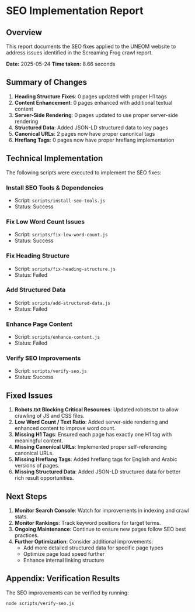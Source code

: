# SEO Implementation Report
  
## Overview

This report documents the SEO fixes applied to the UNEOM website to address issues identified in the Screaming Frog crawl report.

**Date:** 2025-05-24
**Time taken:** 8.66 seconds

## Summary of Changes

1. **Heading Structure Fixes**: 0 pages updated with proper H1 tags
2. **Content Enhancement**: 0 pages enhanced with additional textual content
3. **Server-Side Rendering**: 0 pages updated to use proper server-side rendering
4. **Structured Data**: Added JSON-LD structured data to key pages
5. **Canonical URLs**: 2 pages now have proper canonical tags
6. **Hreflang Tags**: 0 pages now have proper hreflang implementation

## Technical Implementation

The following scripts were executed to implement the SEO fixes:

### Install SEO Tools & Dependencies
- Script: `scripts/install-seo-tools.js`
- Status: Success

### Fix Low Word Count Issues
- Script: `scripts/fix-low-word-count.js`
- Status: Success

### Fix Heading Structure
- Script: `scripts/fix-heading-structure.js`
- Status: Failed

### Add Structured Data
- Script: `scripts/add-structured-data.js`
- Status: Failed

### Enhance Page Content
- Script: `scripts/enhance-content.js`
- Status: Failed

### Verify SEO Improvements
- Script: `scripts/verify-seo.js`
- Status: Success

## Fixed Issues

1. **Robots.txt Blocking Critical Resources**: Updated robots.txt to allow crawling of JS and CSS files.
2. **Low Word Count / Text Ratio**: Added server-side rendering and enhanced content to improve word count.
3. **Missing H1 Tags**: Ensured each page has exactly one H1 tag with meaningful content.
4. **Missing Canonical URLs**: Implemented proper self-referencing canonical URLs.
5. **Missing Hreflang Tags**: Added hreflang tags for English and Arabic versions of pages.
6. **Missing Structured Data**: Added JSON-LD structured data for better rich result opportunities.

## Next Steps

1. **Monitor Search Console**: Watch for improvements in indexing and crawl stats.
2. **Monitor Rankings**: Track keyword positions for target terms.
3. **Ongoing Maintenance**: Continue to ensure new pages follow SEO best practices.
4. **Further Optimization**: Consider additional improvements:
   - Add more detailed structured data for specific page types
   - Optimize page load speed further
   - Enhance internal linking structure

## Appendix: Verification Results

The SEO improvements can be verified by running:
```
node scripts/verify-seo.js
```

